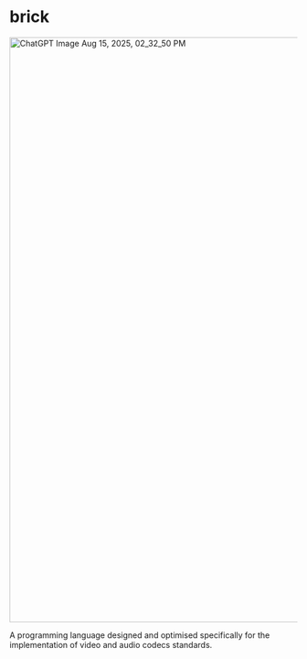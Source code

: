# brick
<img width="1536" height="1024" alt="ChatGPT Image Aug 15, 2025, 02_32_50 PM" src="https://github.com/user-attachments/assets/505576e1-bbf7-41b4-b418-72dea5450631" />

A programming language designed and optimised specifically for the implementation of video and audio codecs standards.
